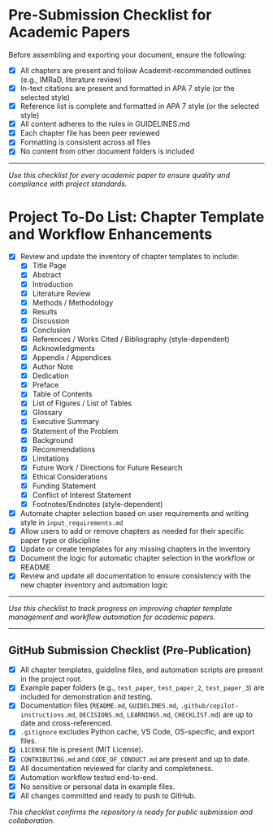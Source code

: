 # Pre-Submission Checklist for Academic Papers

Before assembling and exporting your document, ensure the following:

- [x] All chapters are present and follow Academit-recommended outlines (e.g., IMRaD, literature review)
- [x] In-text citations are present and formatted in APA 7 style (or the selected style)
- [x] Reference list is complete and formatted in APA 7 style (or the selected style)
- [x] All content adheres to the rules in GUIDELINES.md
- [x] Each chapter file has been peer reviewed
- [x] Formatting is consistent across all files
- [x] No content from other document folders is included

---

*Use this checklist for every academic paper to ensure quality and compliance with project standards.*

# Project To-Do List: Chapter Template and Workflow Enhancements

- [x] Review and update the inventory of chapter templates to include:
    - [x] Title Page
    - [x] Abstract
    - [x] Introduction
    - [x] Literature Review
    - [x] Methods / Methodology
    - [x] Results
    - [x] Discussion
    - [x] Conclusion
    - [x] References / Works Cited / Bibliography (style-dependent)
    - [x] Acknowledgments
    - [x] Appendix / Appendices
    - [x] Author Note
    - [x] Dedication
    - [x] Preface
    - [x] Table of Contents
    - [x] List of Figures / List of Tables
    - [x] Glossary
    - [x] Executive Summary
    - [x] Statement of the Problem
    - [x] Background
    - [x] Recommendations
    - [x] Limitations
    - [x] Future Work / Directions for Future Research
    - [x] Ethical Considerations
    - [x] Funding Statement
    - [x] Conflict of Interest Statement
    - [x] Footnotes/Endnotes (style-dependent)
- [x] Automate chapter selection based on user requirements and writing style in `input_requirements.md`
- [x] Allow users to add or remove chapters as needed for their specific paper type or discipline
- [x] Update or create templates for any missing chapters in the inventory
- [x] Document the logic for automatic chapter selection in the workflow or README
- [x] Review and update all documentation to ensure consistency with the new chapter inventory and automation logic

---

*Use this checklist to track progress on improving chapter template management and workflow automation for academic papers.*

---

## GitHub Submission Checklist (Pre-Publication)

- [x] All chapter templates, guideline files, and automation scripts are present in the project root.
- [x] Example paper folders (e.g., `test_paper`, `test_paper_2`, `test_paper_3`) are included for demonstration and testing.
- [x] Documentation files (`README.md`, `GUIDELINES.md`, `.github/copilot-instructions.md`, `DECISIONS.md`, `LEARNINGS.md`, `CHECKLIST.md`) are up to date and cross-referenced.
- [x] `.gitignore` excludes Python cache, VS Code, OS-specific, and export files.
- [x] `LICENSE` file is present (MIT License).
- [x] `CONTRIBUTING.md` and `CODE_OF_CONDUCT.md` are present and up to date.
- [x] All documentation reviewed for clarity and completeness.
- [x] Automation workflow tested end-to-end.
- [x] No sensitive or personal data in example files.
- [x] All changes committed and ready to push to GitHub.

*This checklist confirms the repository is ready for public submission and collaboration.*
